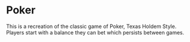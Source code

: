 # Poker
This is a recreation of the classic game of Poker, Texas Holdem Style. Players start with a balance they can bet which persists between games. 
